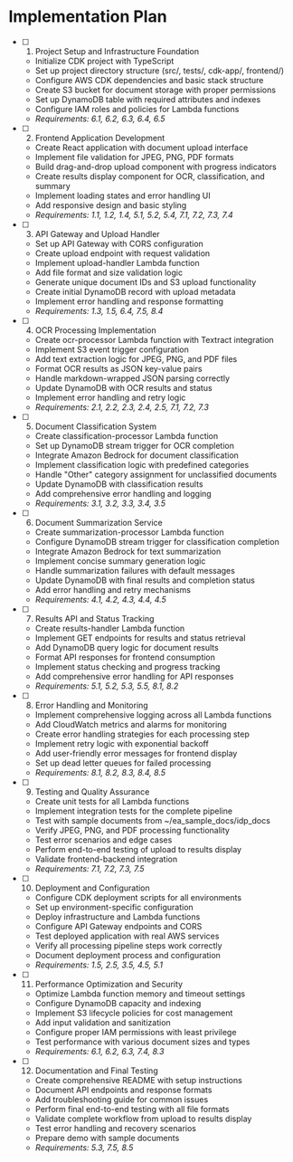 # Implementation Plan

- [ ] 1. Project Setup and Infrastructure Foundation
    - Initialize CDK project with TypeScript
    - Set up project directory structure (src/, tests/, cdk-app/, frontend/)
    - Configure AWS CDK dependencies and basic stack structure
    - Create S3 bucket for document storage with proper permissions
    - Set up DynamoDB table with required attributes and indexes
    - Configure IAM roles and policies for Lambda functions
    - _Requirements: 6.1, 6.2, 6.3, 6.4, 6.5_

- [ ] 2. Frontend Application Development
    - Create React application with document upload interface
    - Implement file validation for JPEG, PNG, PDF formats
    - Build drag-and-drop upload component with progress indicators
    - Create results display component for OCR, classification, and summary
    - Implement loading states and error handling UI
    - Add responsive design and basic styling
    - _Requirements: 1.1, 1.2, 1.4, 5.1, 5.2, 5.4, 7.1, 7.2, 7.3, 7.4_

- [ ] 3. API Gateway and Upload Handler
    - Set up API Gateway with CORS configuration
    - Create upload endpoint with request validation
    - Implement upload-handler Lambda function
    - Add file format and size validation logic
    - Generate unique document IDs and S3 upload functionality
    - Create initial DynamoDB record with upload metadata
    - Implement error handling and response formatting
    - _Requirements: 1.3, 1.5, 6.4, 7.5, 8.4_

- [ ] 4. OCR Processing Implementation
    - Create ocr-processor Lambda function with Textract integration
    - Implement S3 event trigger configuration
    - Add text extraction logic for JPEG, PNG, and PDF files
    - Format OCR results as JSON key-value pairs
    - Handle markdown-wrapped JSON parsing correctly
    - Update DynamoDB with OCR results and status
    - Implement error handling and retry logic
    - _Requirements: 2.1, 2.2, 2.3, 2.4, 2.5, 7.1, 7.2, 7.3_

- [ ] 5. Document Classification System
    - Create classification-processor Lambda function
    - Set up DynamoDB stream trigger for OCR completion
    - Integrate Amazon Bedrock for document classification
    - Implement classification logic with predefined categories
    - Handle "Other" category assignment for unclassified documents
    - Update DynamoDB with classification results
    - Add comprehensive error handling and logging
    - _Requirements: 3.1, 3.2, 3.3, 3.4, 3.5_

- [ ] 6. Document Summarization Service
    - Create summarization-processor Lambda function
    - Configure DynamoDB stream trigger for classification completion
    - Integrate Amazon Bedrock for text summarization
    - Implement concise summary generation logic
    - Handle summarization failures with default messages
    - Update DynamoDB with final results and completion status
    - Add error handling and retry mechanisms
    - _Requirements: 4.1, 4.2, 4.3, 4.4, 4.5_

- [ ] 7. Results API and Status Tracking
    - Create results-handler Lambda function
    - Implement GET endpoints for results and status retrieval
    - Add DynamoDB query logic for document results
    - Format API responses for frontend consumption
    - Implement status checking and progress tracking
    - Add comprehensive error handling for API responses
    - _Requirements: 5.1, 5.2, 5.3, 5.5, 8.1, 8.2_

- [ ] 8. Error Handling and Monitoring
    - Implement comprehensive logging across all Lambda functions
    - Add CloudWatch metrics and alarms for monitoring
    - Create error handling strategies for each processing step
    - Implement retry logic with exponential backoff
    - Add user-friendly error messages for frontend display
    - Set up dead letter queues for failed processing
    - _Requirements: 8.1, 8.2, 8.3, 8.4, 8.5_

- [ ] 9. Testing and Quality Assurance
    - Create unit tests for all Lambda functions
    - Implement integration tests for the complete pipeline
    - Test with sample documents from ~/ea_sample_docs/idp_docs
    - Verify JPEG, PNG, and PDF processing functionality
    - Test error scenarios and edge cases
    - Perform end-to-end testing of upload to results display
    - Validate frontend-backend integration
    - _Requirements: 7.1, 7.2, 7.3, 7.5_

- [ ] 10. Deployment and Configuration
    - Configure CDK deployment scripts for all environments
    - Set up environment-specific configuration
    - Deploy infrastructure and Lambda functions
    - Configure API Gateway endpoints and CORS
    - Test deployed application with real AWS services
    - Verify all processing pipeline steps work correctly
    - Document deployment process and configuration
    - _Requirements: 1.5, 2.5, 3.5, 4.5, 5.1_

- [ ] 11. Performance Optimization and Security
    - Optimize Lambda function memory and timeout settings
    - Configure DynamoDB capacity and indexing
    - Implement S3 lifecycle policies for cost management
    - Add input validation and sanitization
    - Configure proper IAM permissions with least privilege
    - Test performance with various document sizes and types
    - _Requirements: 6.1, 6.2, 6.3, 7.4, 8.3_

- [ ] 12. Documentation and Final Testing
    - Create comprehensive README with setup instructions
    - Document API endpoints and response formats
    - Add troubleshooting guide for common issues
    - Perform final end-to-end testing with all file formats
    - Validate complete workflow from upload to results display
    - Test error handling and recovery scenarios
    - Prepare demo with sample documents
    - _Requirements: 5.3, 7.5, 8.5_
